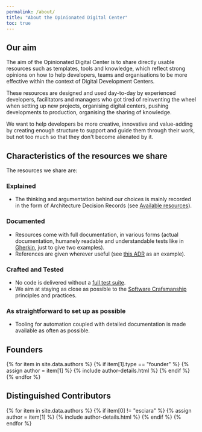 ```yaml
---
permalink: /about/
title: "About the Opinionated Digital Center"
toc: true
---
```

## Our aim

The aim of the Opinionated Digital Center is to share directly usable resources such as
templates, tools and knowledge, which reflect strong opinions on how to help
developers, teams and organisations to be more effective within the context of Digital
Development Centers.

These resources are designed and used day-to-day by experienced developers, facilitators
and managers who got tired of reinventing the wheel when setting up new
projects, organising digital centers, pushing developments to production,
organising the sharing of knowledge.

We want to help developers be more creative, innovative and value-adding
by creating enough structure to support and guide them through their work,
but not too much so that they don't become alienated by it.

## Characteristics of the resources we share

The resources we share are:

### Explained

* The thinking and argumentation behind our choices is mainly recorded in the form of Architecture
  Decision Records (see [Available resources](#available-resources)).

### Documented

* Resources come with full documentation, in various forms (actual documentation,
  humanely readable and understandable tests like in
  [Gherkin](https://cucumber.io/docs/gherkin/reference/), just to give two examples).
* References are given wherever useful (see
  [this ADR](https://github.com/opinionated-digital-center/architecture-decision-records/blob/master/docs/adr/0001-use-markdown-architectural-decision-records.md)
  as an example).

### Crafted and Tested

* No code is delivered without a
  [full test suite](https://github.com/opinionated-digital-center/python-library-project-generator/blob/master/README.rst#fully-tested-features).
* We aim at staying as close as possible to the
  [Software Crafsmanship](https://en.wikipedia.org/wiki/Software_craftsmanship)
  principles and practices.

### As straightforward to set up as possible

* Tooling for automation coupled with detailed documentation is made available
  as often as possible.

## Founders

{% for item in site.data.authors %}
{% if item[1].type == "founder" %}
{% assign author = item[1] %}
{% include author-details.html %}
{% endif %}
{% endfor %}

## Distinguished Contributors
{% for item in site.data.authors %}
{% if item[0] != "esciara" %}
{% assign author = item[1] %}
{% include author-details.html %}
{% endif %}
{% endfor %}


